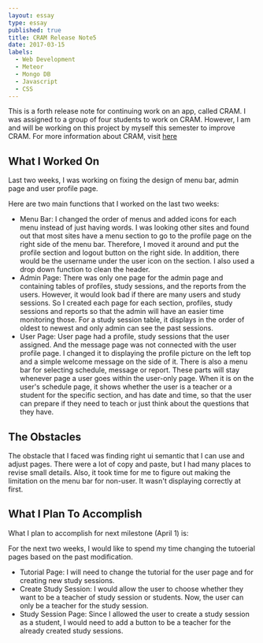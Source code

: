 ```yaml
---
layout: essay
type: essay
published: true
title: CRAM Release Note5
date: 2017-03-15
labels:
  - Web Development
  - Meteor
  - Mongo DB
  - Javascript
  - CSS
---
```


This is a forth release note for continuing work on an app, called CRAM.  I was assigned to a group of four students to work on CRAM.  However, I am and will be working on this project by myself this semester to improve CRAM. For more information about CRAM, visit [here](https://cram-colleague.github.io)



## What I Worked On 

Last two weeks, I was working on fixing the design of menu bar, admin page and user profile page.



Here are two main functions that I worked on the last two weeks:



* Menu Bar: I changed the order of menus and added icons for each menu instead of just having words.  I was looking other sites and found out that most sites have a menu section to go to the profile page on the right side of the menu bar.  Therefore, I moved it around and put the profile section and logout button on the right side.  In addition, there would be the username under the user icon on the section. I also used a drop down function to clean the header.
* Admin Page: There was only one page for the admin page and containing tables of profiles, study sessions, and the reports from the users.  However, it would look bad if there are many users and study sessions.  So I created each page for each section, profiles, study sessions and reports so that the admin will have an easier time monitoring those.  For a study session table, it displays in the order of oldest to newest and only admin can see the past sessions.
* User Page: User page had a profile, study sessions that the user assigned.  And the message page was not connected with the user profile page.  I changed it to displaying the profile picture on the left top and a simple welcome message on the side of it.  There is also a menu bar for selecting schedule, message or report.  These parts will stay whenever page a user goes within the user-only page.  When it is on the user's schedule page, it shows whether the user is a teacher or a student for the specific section, and has date and time, so that the user can prepare if they need to teach or just think about the questions that they have.


## The Obstacles

The obstacle that I faced was finding right ui semantic that I can use and adjust pages.  There were a lot of copy and paste, but I had many places to revise small details.  Also, it took time for me to figure out making the limitation on the menu bar for non-user.  It wasn't displaying correctly at first.



## What I Plan To Accomplish

What I plan to accomplish for next milestone (April 1) is:  



For the next two weeks, I would like to spend my time changing the tutoerial pages based on the past modification.



* Tutorial Page: I will need to change the tutorial for the user page and for creating new study sessions.  
* Create Study Session: I would allow the user to choose whether they want to be a teacher of study session or students.  Now, the user can only be a teacher for the study session.
* Study Session Page: Since I allowed the user to create a study session as a student, I would need to add a button to be a teacher for the already created study sessions.

